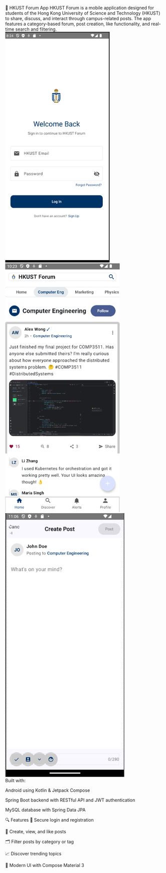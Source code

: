 📱 HKUST Forum App
HKUST Forum is a mobile application designed for students of the Hong Kong University of Science and Technology (HKUST) to share, discuss, and interact through campus-related posts. The app features a category-based forum, post creation, like functionality, and real-time search and filtering.<br>
![Home Page](screenshots/LoginPage.png)<br>
![Discover Page](screenshots/HomePage.png)<br>
![Create Post](screenshots/CreatePostPage.png)<br>
Built with:

Android using Kotlin & Jetpack Compose

Spring Boot backend with RESTful API and JWT authentication

MySQL database with Spring Data JPA

🔍 Features
🔐 Secure login and registration

📝 Create, view, and like posts

🗂️ Filter posts by category or tag

📈 Discover trending topics

📲 Modern UI with Compose Material 3


